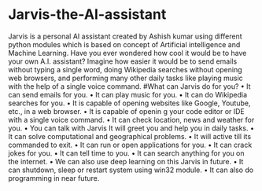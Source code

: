# Jarvis-the-AI-assistant

Jarvis is a personal AI assistant created by Ashish kumar using different python modules which is based on concept of Artificial intelligence and Machine Learning. Have you ever wondered how cool it would be to have your own A.I. assistant? Imagine how easier it would be to send emails without typing a single word, doing Wikipedia searches without opening web browsers, and performing many other daily tasks like playing music with the help of a single voice command. #What can Jarvis do for you? • It can send emails for you. • It can play music for you. • It can do Wikipedia searches for you. • It is capable of opening websites like Google, Youtube, etc., in a web browser. • It is capable of openin g your code editor or IDE with a single voice command. • It can check location, news and weather for you. • You can talk with Jarvis It will greet you and help you in daily tasks. • It can solve computational and geographical problems. • It will active till its commanded to exit. • It can run or open applications for you. • It can crack jokes for you. • It can tell time to you. • It can search anything for you on the internet. • We can also use deep learning on this Jarvis in future. • It can shutdown, sleep or restart system using win32 module. • It can also do programming in near future.
